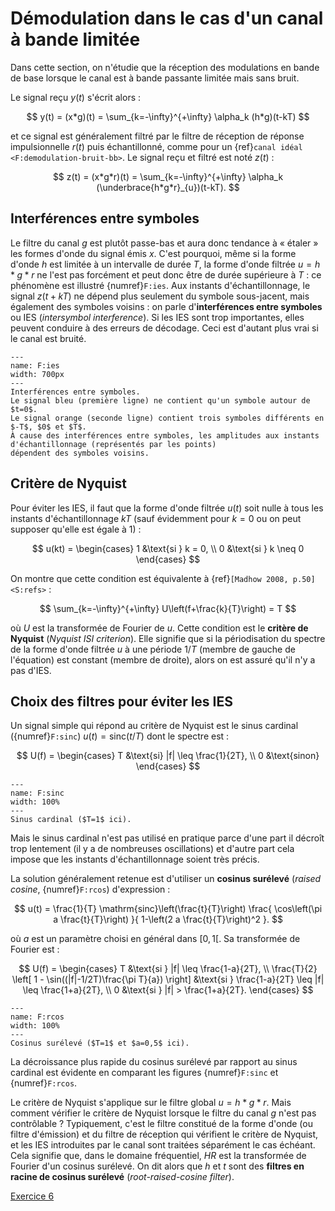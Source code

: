 # Démodulation dans le cas d'un canal à bande limitée

Dans cette section, on n'étudie que la réception des modulations en bande de base
lorsque le canal est à bande passante limitée mais sans bruit.

Le signal reçu $y(t)$ s'écrit alors :

$$
y(t) = (x*g)(t) = \sum_{k=-\infty}^{+\infty} \alpha_k (h*g)(t-kT)
$$

et ce signal est généralement filtré par le filtre de réception de réponse impulsionnelle $r(t)$ puis échantillonné,
comme pour un {ref}`canal idéal <F:demodulation-bruit-bb>`.
Le signal reçu et filtré est noté $z(t)$ :

$$
z(t) = (x*g*r)(t) = \sum_{k=-\infty}^{+\infty} \alpha_k (\underbrace{h*g*r}_{u})(t-kT).
$$


## Interférences entre symboles

Le filtre du canal $g$ est plutôt passe-bas et aura donc tendance à « étaler » les formes d'onde du signal émis $x$.
C'est pourquoi, même si la forme d'onde $h$ est limitée à un intervalle de durée $T$,
la forme d'onde filtrée $u = h*g*r$ ne l'est pas forcément et peut donc être de durée supérieure à $T$ :
ce phénomène est illustré {numref}`F:ies`.
Aux instants d'échantillonnage, le signal $z(t+kT)$ ne dépend plus seulement du symbole sous-jacent,
mais également des symboles voisins : on parle d'**interférences entre symboles** ou IES (_intersymbol interference_).
Si les IES sont trop importantes, elles peuvent conduire à des erreurs de décodage.
Ceci est d'autant plus vrai si le canal est bruité.

```{figure} ../figs/ies.svg
---
name: F:ies
width: 700px
---
Interférences entre symboles.
Le signal bleu (première ligne) ne contient qu'un symbole autour de $t=0$.
Le signal orange (seconde ligne) contient trois symboles différents en $-T$, $0$ et $T$.
À cause des interférences entre symboles, les amplitudes aux instants d'échantillonnage (représentés par les points)
dépendent des symboles voisins.
```


## Critère de Nyquist

Pour éviter les IES, il faut que la forme d'onde filtrée $u(t)$ soit nulle à tous les instants d'échantillonnage $kT$
(sauf évidemment pour $k=0$ ou on peut supposer qu'elle est égale à 1) :

$$
u(kt) =
\begin{cases}
  1 &\text{si } k = 0, \\
  0 &\text{si } k \neq 0
\end{cases}
$$

<!-- Illustration ? -->

On montre que cette condition est équivalente à {ref}`[Madhow 2008, p.50]<S:refs>` :

$$
\sum_{k=-\infty}^{+\infty} U\left(f+\frac{k}{T}\right) = T
$$

où $U$ est la transformée de Fourier de $u$.
Cette condition est le **critère de Nyquist** (_Nyquist ISI criterion_).
Elle signifie que si la périodisation du spectre de la forme d'onde filtrée $u$ à une période $1/T$ (membre de gauche de l'équation)
est constant (membre de droite), alors on est assuré qu'il n'y a pas d'IES.


## Choix des filtres pour éviter les IES

Un signal simple qui répond au critère de Nyquist est le sinus cardinal ({numref}`F:sinc`) $u(t) = \mathrm{sinc}(t/T)$ dont le spectre est :

$$
U(f) =
\begin{cases}
  T &\text{si} |f| \leq \frac{1}{2T}, \\
  0 &\text{sinon}
\end{cases}
$$

```{figure} ../figs/sinc.svg
---
name: F:sinc
width: 100%
---
Sinus cardinal ($T=1$ ici).
```

Mais le sinus cardinal n'est pas utilisé en pratique parce d'une part il décroît trop lentement (il y a de nombreuses oscillations)
et d'autre part cela impose que les instants d'échantillonnage soient très précis.

La solution généralement retenue est d'utiliser un **cosinus surélevé** (_raised cosine_, {numref}`F:rcos`) d'expression :

$$
u(t) = \frac{1}{T} \mathrm{sinc}\left(\frac{t}{T}\right) \frac{ \cos\left(\pi a \frac{t}{T}\right) }{ 1-\left(2 a \frac{t}{T}\right)^2 }.
$$

où $a$ est un paramètre choisi en général dans $[0,1[$.
Sa transformée de Fourier est :

$$
U(f) =
\begin{cases}
T                                                              &\text{si } |f| \leq \frac{1-a}{2T}, \\
\frac{T}{2} \left[ 1 - \sin((|f|-1/2T)\frac{\pi T}{a}) \right] &\text{si } \frac{1-a}{2T} \leq |f| \leq \frac{1+a}{2T}, \\
0                                                              &\text{si } |f| > \frac{1+a}{2T}.
\end{cases}
$$

```{figure} ../figs/rcos.svg
---
name: F:rcos
width: 100%
---
Cosinus surélevé ($T=1$ et $a=0,5$ ici).
```

La décroissance plus rapide du cosinus surélevé par rapport au sinus cardinal est évidente en comparant les figures
{numref}`F:sinc` et {numref}`F:rcos`.

Le critère de Nyquist s'applique sur le filtre global $u=h*g*r$.
Mais comment vérifier le critère de Nyquist lorsque le filtre du canal $g$ n'est pas contrôlable ?
Typiquement, c'est le filtre constitué de la forme d'onde (ou filtre d'émission) et du filtre de réception
qui vérifient le critère de Nyquist, et les IES introduites par le canal sont traitées séparément le cas échéant.
Cela signifie que, dans le domaine fréquentiel, $HR$ est la transformée de Fourier d'un cosinus surélevé.
On dit alors que $h$ et $t$ sont des **filtres en racine de cosinus surélevé** (_root-raised-cosine filter_).

<!-- Todo : modulations sur porteuse ? -->

<a class="btn btn-light" href="td.html#exercice-6" role="button">Exercice 6</a>